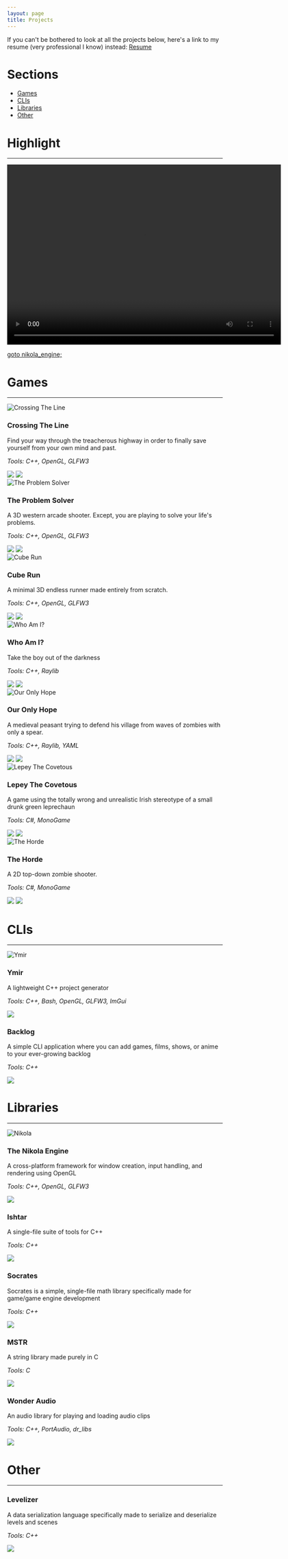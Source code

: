 ```yaml
---
layout: page
title: Projects
---
```


If you can't be bothered to look at all the projects below, here's a link to my resume (very professional I know) instead: [Resume](https://frodoalaska.github.io/assets/mohamedag_resume.pdf)  

# Sections
- [Games](#games)
- [CLIs](#clis)
- [Libraries](#libraries)
- [Other](#other)

# Highlight

<hr color="#ffffff">

<div class="highlight">
    <video width="640" height="420" controls class="highlight-image"><source src="https://frodoalaska.github.io/assets/img/screenshots/engine-thingy-3.mp4" type="video/mp4">Nikola</video>
    <p class="highlight-text"><a href="#nikola-engine" class="highlight-link">goto nikola_engine;</a></p>
</div>

# Games
<hr color="#ffffff">

<div class="projects-container">

<!-- Crossing The Line -->
<div class="project-card"> 
    <img src="https://frodoalaska.github.io/assets/img/screenshots/ctl.png" alt="Crossing The Line" class="project-image">
    <div class="project-content">
        <h3 class="project-title">Crossing The Line</h3>
        <p class="project-desc">Find your way through the treacherous highway in order to finally save yourself from your own mind and past.</p>
        <p><em>Tools: C++, OpenGL, GLFW3</em></p>
        <div class="project-links">
            <a href="http://github.com/FrodoAlaska/CrossingTheLine" class="project-link"><img src="https://frodoalaska.github.io/assets/img/icons/github_icon.png" class="link-icon"></a>
            <a href="https://frodoalaska.itch.io/crossing-the-line" class="project-link"><img src="https://frodoalaska.github.io/assets/img/icons/itch_icon.png" class="link-icon"></a>
        </div>
    </div>
</div>

<!-- The Problem Solver -->
<div class="project-card">
    <img src="https://frodoalaska.github.io/assets/img/screenshots/tps.png" alt="The Problem Solver" class="project-image">
    <div class="project-content">
        <h3 class="project-title">The Problem Solver</h3>
        <p class="project-desc">A 3D western arcade shooter. Except, you are playing to solve your life's problems.</p>
        <p><em>Tools: C++, OpenGL, GLFW3</em></p>
        <div class="project-links">
            <a href="http://github.com/FrodoAlaska/TheProblemSolver" class="project-link"><img src="https://frodoalaska.github.io/assets/img/icons/github_icon.png" class="link-icon"></a>
            <a href="https://frodoalaska.itch.io/the-problem-solver" class="project-link"><img src="https://frodoalaska.github.io/assets/img/icons/itch_icon.png" class="link-icon"></a>
        </div>
    </div>
</div>

<!-- Cube Run -->
<div class="project-card">
    <img src="https://frodoalaska.github.io/assets/img/screenshots/cube_run.png" alt="Cube Run" class="project-image">
    <div class="project-content">
        <h3 class="project-title">Cube Run</h3>
        <p class="project-desc">A minimal 3D endless runner made entirely from scratch.</p>
        <p><em>Tools: C++, OpenGL, GLFW3</em></p>
        <div class="project-links">
            <a href="http://github.com/FrodoAlaska/CubeRun" class="project-link"><img src="https://frodoalaska.github.io/assets/img/icons/github_icon.png" class="link-icon"></a>
            <a href="https://frodoalaska.itch.io/cube-run" class="project-link"><img src="https://frodoalaska.github.io/assets/img/icons/itch_icon.png" class="link-icon"></a>
        </div>
    </div>
</div>

<!-- Who Am I -->
<div class="project-card">
    <img src="https://frodoalaska.github.io/assets/img/screenshots/who-am-i.png" alt="Who Am I?" class="project-image">
    <div class="project-content">
        <h3 class="project-title">Who Am I?</h3>
        <p class="project-desc">Take the boy out of the darkness</p>
        <p><em>Tools: C++, Raylib</em></p>
        <div class="project-links">
            <a href="http://github.com/FrodoAlaska/WhoAmI" class="project-link"><img src="https://frodoalaska.github.io/assets/img/icons/github_icon.png" class="link-icon"></a>
            <a href="https://frodoalaska.itch.io/who-am-i" class="project-link"><img src="https://frodoalaska.github.io/assets/img/icons/itch_icon.png" class="link-icon"></a>
        </div>
    </div>
</div>

<!-- Our Only Hope -->
<div class="project-card">
    <img src="https://frodoalaska.github.io/assets/img/screenshots/ooh.png" alt="Our Only Hope" class="project-image">
    <div class="project-content">
        <h3 class="project-title">Our Only Hope</h3>
        <p class="project-desc">A medieval peasant trying to defend his village from waves of zombies with only a spear.</p>
        <p><em>Tools: C++, Raylib, YAML</em></p>
        <div class="project-links">
            <a href="http://github.com/FrodoAlaska/OurOnlyHope" class="project-link"><img src="https://frodoalaska.github.io/assets/img/icons/github_icon.png" class="link-icon"></a>
            <a href="https://frodoalaska.itch.io/our-only-hope" class="project-link"><img src="https://frodoalaska.github.io/assets/img/icons/itch_icon.png" class="link-icon"></a>
        </div>
    </div>
</div>

<!-- Lepey The Covetous -->
<div class="project-card"> 
    <img src="https://frodoalaska.github.io/assets/img/screenshots/lepey.png" alt="Lepey The Covetous" class="project-image">
    <div class="project-content">
        <h3 class="project-title">Lepey The Covetous</h3>
        <p class="project-desc">A game using the totally wrong and unrealistic Irish stereotype of a small drunk green leprechaun</p>
        <p><em>Tools: C#, MonoGame</em></p>
        <div class="project-links">
            <a href="http://github.com/FrodoAlaska/LepeyTheCovetous" class="project-link"><img src="https://frodoalaska.github.io/assets/img/icons/github_icon.png" class="link-icon"></a>
            <a href="https://frodoalaska.itch.io/lepey-the-covetous" class="project-link"><img src="https://frodoalaska.github.io/assets/img/icons/itch_icon.png" class="link-icon"></a>
        </div>
    </div>
</div>

<!-- The Horde -->
<div class="project-card"> 
    <img src="https://frodoalaska.github.io/assets/img/screenshots/horde.png" alt="The Horde" class="project-image">
    <div class="project-content">
        <h3 class="project-title">The Horde</h3>
        <p class="project-desc">A 2D top-down zombie shooter.</p>
        <p><em>Tools: C#, MonoGame</em></p>
        <div class="project-links">
            <a href="http://github.com/FrodoAlaska/TheHorde" class="project-link"><img src="https://frodoalaska.github.io/assets/img/icons/github_icon.png" class="link-icon"></a>
            <a href="https://frodoalaska.itch.io/the-horde" class="project-link"><img src="https://frodoalaska.github.io/assets/img/icons/itch_icon.png" class="link-icon"></a>
        </div>
    </div>
</div>

</div>

# CLIs 
<hr color="#ffffff">

<div class="projects-container">

<!-- Ymir -->
<div class="project-card"> 
    <img src="https://frodoalaska.github.io/assets/img/screenshots/ymir.png" alt="Ymir" class="project-image">
    <div class="project-content">
        <h3 class="project-title">Ymir</h3>
        <p class="project-desc">A lightweight C++ project generator</p>
        <p><em>Tools: C++, Bash, OpenGL, GLFW3, ImGui</em></p>
        <div class="project-links">
            <a href="http://github.com/FrodoAlaska/Ymir" class="project-link"><img src="https://frodoalaska.github.io/assets/img/icons/github_icon.png" class="link-icon"></a>
        </div>
    </div>
</div>

<!-- Backlog -->
<div class="project-card"> 
    <div class="project-content">
        <h3 class="project-title">Backlog</h3>
        <p class="project-desc">A simple CLI application where you can add games, films, shows, or anime to your ever-growing backlog</p>
        <p><em>Tools: C++</em></p>
        <div class="project-links">
            <a href="http://github.com/FrodoAlaska/Backlog" class="project-link"><img src="https://frodoalaska.github.io/assets/img/icons/github_icon.png" class="link-icon"></a>
        </div>
    </div>
</div>

</div>

# Libraries 
<hr color="#ffffff">

<div class="projects-container">

<!-- Nikola Engine -->
<div class="project-card"> 
    <img src="https://frodoalaska.github.io/assets/img/screenshots/engine-thingy-4.png" alt="Nikola" class="project-image">
    <div class="project-content">
        <h3 id="nikola-engine" class="project-title">The Nikola Engine</h3>
        <p class="project-desc">A cross-platform framework for window creation, input handling, and rendering using OpenGL</p>
        <p><em>Tools: C++, OpenGL, GLFW3</em></p>
        <div class="project-links">
            <a href="http://github.com/FrodoAlaska/Nikola" class="project-link"><img src="https://frodoalaska.github.io/assets/img/icons/github_icon.png" class="link-icon"></a>
        </div>
    </div>
</div>

<!-- Ishtar -->
<div class="project-card"> 
    <div class="project-content">
        <h3 class="project-title">Ishtar</h3>
        <p class="project-desc">A single-file suite of tools for C++</p>
        <p><em>Tools: C++</em></p>
        <div class="project-links">
            <a href="http://github.com/FrodoAlaska/Ishtar" class="project-link"><img src="https://frodoalaska.github.io/assets/img/icons/github_icon.png" class="link-icon"></a>
        </div>
    </div>
</div>

<!-- Socrates -->
<div class="project-card"> 
    <div class="project-content">
        <h3 class="project-title">Socrates</h3>
        <p class="project-desc">Socrates is a simple, single-file math library specifically made for game/game engine development</p>
        <p><em>Tools: C++</em></p>
        <div class="project-links">
            <a href="http://github.com/FrodoAlaska/Socrates" class="project-link"><img src="https://frodoalaska.github.io/assets/img/icons/github_icon.png" class="link-icon"></a>
        </div>
    </div>
</div>

<!-- MSTR -->
<div class="project-card"> 
    <div class="project-content">
        <h3 class="project-title">MSTR</h3>
        <p class="project-desc">A string library made purely in C</p>
        <p><em>Tools: C</em></p>
        <div class="project-links">
            <a href="http://github.com/FrodoAlaska/MSTR" class="project-link"><img src="https://frodoalaska.github.io/assets/img/icons/github_icon.png" class="link-icon"></a>
        </div>
    </div>
</div>

<!-- Wonder Audio -->
<div class="project-card"> 
    <div class="project-content">
        <h3 class="project-title">Wonder Audio</h3>
        <p class="project-desc">An audio library for playing and loading audio clips</p>
        <p><em>Tools: C++, PortAudio, dr_libs</em></p>
        <div class="project-links">
            <a href="http://github.com/FrodoAlaska/WonderAudio" class="project-link"><img src="https://frodoalaska.github.io/assets/img/icons/github_icon.png" class="link-icon"></a>
        </div>
    </div>
</div>

</div>

# Other
<hr color="#ffffff">

<!-- Levelizer -->
<div class="project-card"> 
    <div class="project-content">
        <h3 class="project-title">Levelizer</h3>
        <p class="project-desc">A data serialization language specifically made to serialize and deserialize levels and scenes</p>
        <p><em>Tools: C++</em></p>
        <div class="project-links">
            <a href="http://github.com/FrodoAlaska/Levelizer" class="project-link"><img src="https://frodoalaska.github.io/assets/img/icons/github_icon.png" class="link-icon"></a>
        </div>
    </div>
</div>
